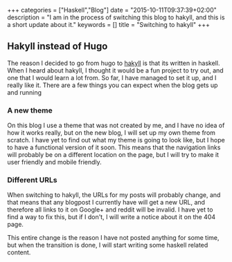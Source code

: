+++
categories = ["Haskell","Blog"]
date = "2015-10-11T09:37:39+02:00"
description = "I am in the process of switching this blog to hakyll, and this is a short update about it."
keywords = []
title = "Switching to hakyll"
+++

Hakyll instead of Hugo
----------------------

The reason I decided to go from hugo to [hakyll](http://jaspervdj.be/hakyll/)
is that its written in haskell.
When I heard about hakyll, I thought it would be a fun project to try out, and
one that I would learn a lot from. So far, I have managed to set it up, and I 
really like it. There are a few things you can expect when the blog gets up and
running
### A new theme 
On this blog I use a theme that was not created by me, and I have no idea of how
it works really, but on the new blog, I will set up my own theme from scratch. 
I have yet to find out what my theme is going to look like, but I hope to have a
functional version of it soon. This means that the navigation links will probably
be on a different location on the page, but I will try to make it user friendly 
and mobile friendly.
### Different URLs
When switching to hakyll, the URLs for my posts will probably change, and that 
means that any blogpost I currently have will get a new URL, and therefore all
links to it on Google+ and reddit will be invalid. I have yet to find a way to 
fix this, but if I don't, I will write a notice about it on the 404 page.

This entire change is the reason I have not posted anything for some time, but 
when the transition is done, I will start writing some haskell related content.
